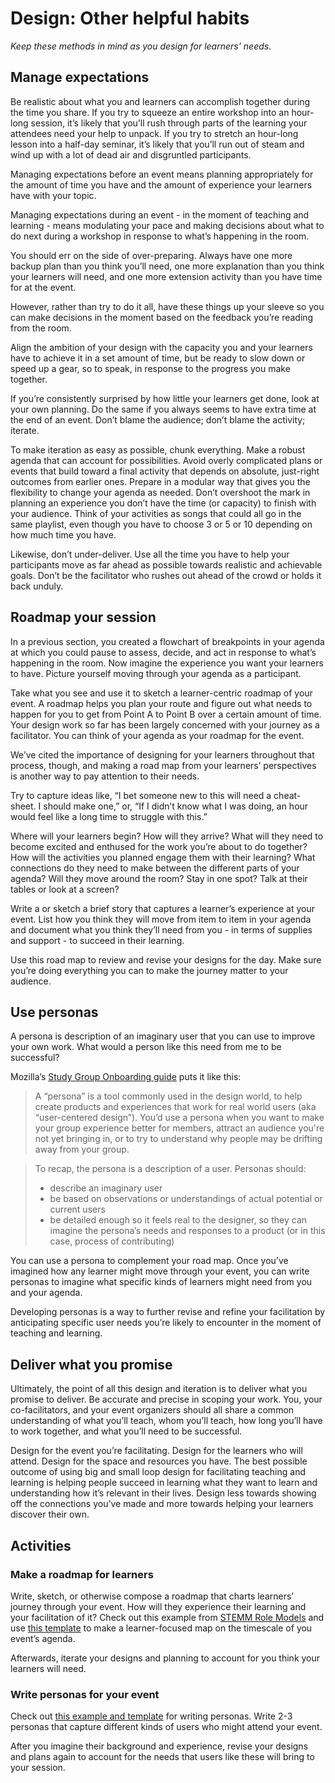 # Design: Other helpful habits

*Keep these methods in mind as you design for learners’ needs.*

## Manage expectations

Be realistic about what you and learners can accomplish together during the time you share. If you try to squeeze an entire workshop into an hour-long session, it’s likely that you’ll rush through parts of the learning your attendees need your help to unpack. If you try to stretch an hour-long lesson into a half-day seminar, it’s likely that you’ll run out of steam and wind up with a lot of dead air and disgruntled participants. 

Managing expectations before an event means planning appropriately for the amount of time you have and the amount of experience your learners have with your topic.

Managing expectations during an event - in the moment of teaching and learning - means modulating your pace and making decisions about what to do next during a workshop in response to what’s happening in the room.

You should err on the side of over-preparing. Always have one more backup plan than you think you’ll need, one more explanation than you think your learners will need, and one more extension activity than you have time for at the event.

However, rather than try to do it all, have these things up your sleeve so you can make decisions in the moment based on the feedback you’re reading from the room.

Align the ambition of your design with the capacity you and your learners have to achieve it in a set amount of time, but be ready to slow down or speed up a gear, so to speak, in response to the progress you make together. 

If you’re consistently surprised by how little your learners get done, look at your own planning. Do the same if you always seems to have extra time at the end of an event. Don’t blame the audience; don’t blame the activity; iterate.

To make iteration as easy as possible, chunk everything. Make a robust agenda that can account for possibilities. Avoid overly complicated plans or events that build toward a final activity that depends on absolute, just-right outcomes from earlier ones. 
Prepare in a modular way that gives you the flexibility to change your agenda as needed. Don’t overshoot the mark in planning an experience you don’t have the time (or capacity) to finish with your audience. Think of your activities as songs that could all go in the same playlist, even though you have to choose 3 or 5 or 10 depending on how much time you have. 

Likewise, don’t under-deliver. Use all the time you have to help your participants move as far ahead as possible towards realistic and achievable goals. Don’t be the facilitator who rushes out ahead of the crowd or holds it back unduly.

## Roadmap your session

In a previous section, you created a flowchart of breakpoints in your agenda at which you could pause to assess, decide, and act in response to what’s happening in the room.
Now imagine the experience you want your learners to have. Picture yourself moving through your agenda as a participant.

Take what you see and use it to sketch a learner-centric roadmap of your event. A roadmap helps you plan your route and figure out what needs to happen for you to get from Point A to Point B over a certain amount of time. Your design work so far has been largely concerned with your journey as a facilitator. You can think of your agenda as your roadmap for the event.

We’ve cited the importance of designing for your learners throughout that process, though, and making a road map from your learners’ perspectives is another way to pay attention to their needs.

Try to capture ideas like, “I bet someone new to this will need a cheat-sheet. I should make one,” or, “If I didn’t know what I was doing, an hour would feel like a long time to struggle with this.”

Where will your learners begin? How will they arrive? What will they need to become excited and enthused for the work you’re about to do together? How will the activities you planned engage them with their learning? What connections do they need to make between the different parts of your agenda? Will they move around the room? Stay in one spot? Talk at their tables or look at a screen?

Write a or sketch a brief story that captures a learner’s experience at your event. List how you think they will move from item to item in your agenda and document what you think they’ll need from you - in terms of supplies and support - to succeed in their learning.

Use this road map to review and revise your designs for the day. Make sure you’re doing everything you can to make the journey matter to your audience.

## Use personas

A persona is description of an imaginary user that you can use to improve your own work. What would a person like this need from me to be successful?

Mozilla’s [Study Group Onboarding guide](https://mozillascience.github.io/study-group-onboarding/6.3-personas.html) puts it like this:

> A “persona” is a tool commonly used in the design world, to help create products and experiences that work for real world users (aka “user-centered design”). You’d use a persona when you want to make your group experience better for members, attract an audience you're not yet bringing in, or to try to understand why people may be drifting away from your group.

> To recap, the persona is a description of a user. Personas should:
>- describe an imaginary user
>- be based on observations or understandings of actual potential or current users
>- be detailed enough so it feels real to the designer, so they can imagine the persona’s needs and responses to a product (or in this case, process of contributing)

You can use a persona to complement your road map. Once you’ve imagined how any learner might move through your event, you can write personas to imagine what specific kinds of learners might need from you and your agenda. 

Developing personas is a way to further revise and refine your facilitation by anticipating specific user needs you’re likely to encounter in the moment of teaching and learning.

## Deliver what you promise

Ultimately, the point of all this design and iteration is to deliver what you promise to deliver. Be accurate and precise in scoping your work. You, your co-facilitators, and your event organizers should all share a common understanding of what you’ll teach, whom you’ll teach, how long you’ll have to work together, and what you’ll need to be successful.

Design for the event you’re facilitating. Design for the learners who will attend. Design for the space and resources you have. The best possible outcome of using big and small loop design for facilitating teaching and learning is helping people succeed in learning what they want to learn and understanding how it’s relevant in their lives. Design less towards showing off the connections you’ve made and more towards helping your learners discover their own.

## Activities

### Make a roadmap for learners

Write, sketch, or otherwise compose a roadmap that charts learners’ journey through your event. How will they experience their learning and your facilitation of it? Check out this example from [STEMM Role Models](https://github.com/KirstieJane/STEMMRoleModels/issues/1) and use [this template](/activities/make-a-roadmap-for-learners.pdf) to make a learner-focused map on the timescale of you event’s agenda.

Afterwards, iterate your designs and planning to account for you think your learners will need.

### Write personas for your event

Check out [this example and template](/activities/write-personas-for-your-event) for writing personas. Write 2-3 personas that capture different kinds of users who might attend your event. 

After you imagine their background and experience, revise your designs and plans again to account for the needs that users like these will bring to your session.

